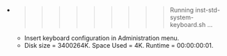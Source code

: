 * >>>>>>>>> Running inst-std-system-keyboard.sh ...
  * Insert keyboard configuration in Administration menu.
  * Disk size = 3400264K. Space Used = 4K. Runtime = 00:00:00:01.

